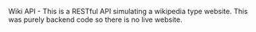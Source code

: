 Wiki API - This is a RESTful API simulating a wikipedia type website. This was purely backend code so there is no live website.
